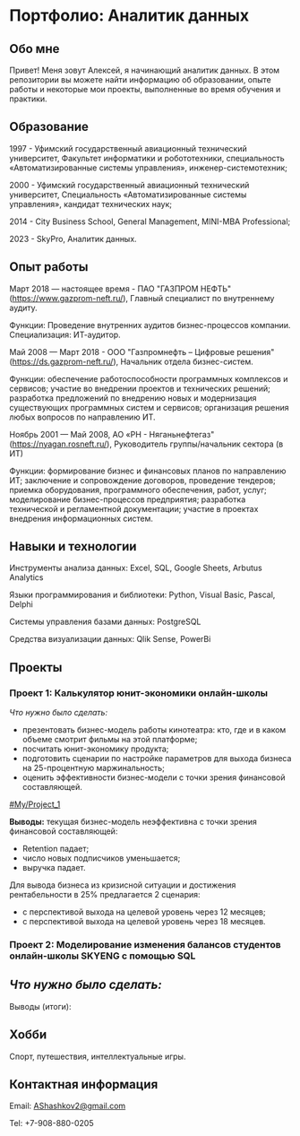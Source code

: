 # Портфолио: Аналитик данных

## Обо мне

Привет! Меня зовут Алексей, я начинающий аналитик данных. В этом репозитории вы можете найти информацию об образовании, опыте работы и некоторые мои проекты, выполненные во время обучения и практики.

## Образование

1997 - Уфимский государственный авиационный технический университет, Факультет информатики и робототехники, специальность «Автоматизированные системы управления», инженер-системотехник;

2000 - Уфимский государственный авиационный технический университет, Специальность «Автоматизированные системы управления», кандидат технических наук;


2014 - City Business School, General Management, MINI-MBA Professional;

2023 - SkyPro, Аналитик данных.

## Опыт работы

Март 2018 — настоящее время - ПАО "ГАЗПРОМ НЕФТЬ" (https://www.gazprom-neft.ru/), Главный специалист по внутреннему аудиту.

Функции: Проведение внутренних аудитов бизнес-процессов компании. Специализация: ИТ-аудитор.

Май 2008 — Март 2018 - ООО "Газпромнефть – Цифровые решения" (https://ds.gazprom-neft.ru/), Начальник отдела бизнес-систем.

Функции: обеспечение работоспособности программных комплексов и сервисов; участие во внедрении проектов и технических решений; разработка предложений по внедрению новых и модернизация существующих программных систем и сервисов; организация решения любых вопросов по направлению ИТ.

Ноябрь 2001 — Май 2008, АО «РН - Няганьнефтегаз" (https://nyagan.rosneft.ru/), Руководитель группы/начальник сектора (в ИТ)

Функции: формирование бизнес и финансовых планов по направлению ИТ; заключение и сопровождение договоров, проведение тендеров; приемка оборудования, программного обеспечения, работ, услуг; моделирование бизнес-процессов предприятия; разработка технической и регламентной документации; участие в проектах внедрения информационных систем.

## Навыки и технологии

Инструменты анализа данных: Excel, SQL, Google Sheets, Arbutus Analytics

Языки программирования и библиотеки: Python, Visual Basic, Pascal, Delphi

Системы управления базами данных: PostgreSQL

Средства визуализации данных:  Qlik Sense, PowerBi

## Проекты

### Проект 1: Калькулятор юнит-экономики онлайн-школы

*Что нужно было сделать:*
- презентовать бизнес-модель работы кинотеатра: кто, где и в каком объеме смотрит фильмы на этой платформе;
- посчитать юнит-экономику продукта;
- подготовить сценарии по настройке параметров для выхода бизнеса на 25-процентную маржинальность;
- оценить эффективности бизнес-модели с точки зрения финансовой составляющей.

[#My/Project_1](https://github.com/Aleksei-Shashkov/My/tree/main/Project_1)

**Выводы:** текущая бизнес-модель неэффективна с точки зрения финансовой составляющей:
- Retention падает;
- число новых подписчиков уменьшается;
- выручка падает.

Для вывода бизнеса из кризисной ситуации и достижения рентабельности в 25% предлагается 2 сценария:
- с перспективой выхода на целевой уровень через 12 месяцев;
- с перспективой выхода на целевой уровень через 18 месяцев.


### Проект 2: Моделирование изменения балансов студентов онлайн-школы SKYENG с помощью SQL

*Что нужно было сделать:*
- 
Выводы (итоги):

## Хобби

Спорт, путешествия, интеллектуальные игры.

## Контактная информация

Email: AShashkov2@gmail.com

Tel: +7-908-880-0205
